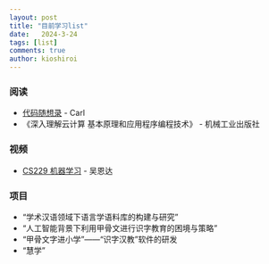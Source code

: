 ```yaml
---
layout: post
title: "目前学习list"
date:   2024-3-24
tags: [list]
comments: true
author: kioshiroi
---
```

### 阅读
- [代码随想录](https://www.programmercarl.com/) - Carl
- 《深入理解云计算 基本原理和应用程序编程技术》 - 机械工业出版社



### 视频
- [CS229 机器学习](https://www.bilibili.com/video/BV1JE411w7Ub/?vd_source=df4c297395886e972e6f37ffc786838e) - 吴恩达




### 项目
- “学术汉语领域下语言学语料库的构建与研究”
- “人工智能背景下利用甲骨文进行识字教育的困境与策略”
- “甲骨文字进小学”——“识字汉教”软件的研发
- “慧学”